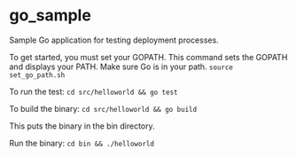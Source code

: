 go_sample
=========

Sample Go application for testing deployment processes.

To get started, you must set your GOPATH. This command sets the GOPATH and displays your PATH. Make sure Go is in your path. 
`source set_go_path.sh`

To run the test:
`cd src/helloworld && go test`

To build the binary:
`cd src/helloworld && go build`

This puts the binary in the bin directory. 

Run the binary:
`cd bin && ./helloworld`
